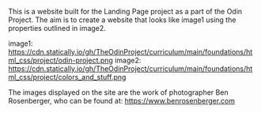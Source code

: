 This is a website built for the Landing Page project as a part of the Odin Project.
The aim is to create a website that looks like image1 using the properties outlined in image2.

image1: https://cdn.statically.io/gh/TheOdinProject/curriculum/main/foundations/html_css/project/odin-project.png
image2: https://cdn.statically.io/gh/TheOdinProject/curriculum/main/foundations/html_css/project/colors_and_stuff.png

The images displayed on the site are the work of photographer Ben Rosenberger, who can be found at:
https://www.benrosenberger.com